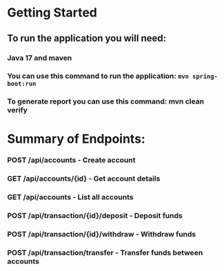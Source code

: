 # Getting Started

## To run the application you will need:
### Java 17 and maven

### You can use this command to run the application: `mvn spring-boot:run`
### To generate report you can use this command: mvn clean verify

# Summary of Endpoints:
### POST /api/accounts - Create account
### GET /api/accounts/{id} - Get account details
### GET /api/accounts - List all accounts
### POST /api/transaction/{id}/deposit - Deposit funds
### POST /api/transaction/{id}/withdraw - Withdraw funds
### POST /api/transaction/transfer - Transfer funds between accounts
